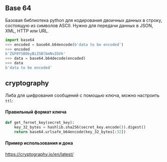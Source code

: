 
## Base 64

Базовая библиотека python для кодирования двоичных данных в строку, состоящую из символов ASCII. Нужно для передачи данных в JSON, XML, HTTP или URL.

```python
import base64
>>> encoded = base64.b64encode(b'data to be encoded')
>>> encoded
b'ZGF0YSB0byBiZSBlbmNvZGVk'
>>> data = base64.b64decode(encoded)
>>> data
b'data to be encoded'
```


## cryptography

Либа для шифрования сообщений с помощью ключа, можно настроить `ttl`:

#### Правильный формат ключа
```python
def get_fernet_key(secret_key):  
    key_32_bytes = hashlib.sha256(secret_key.encode()).digest()  
    return base64.urlsafe_b64encode(key_32_bytes[:32])
```

#### Пример использования и дока
https://cryptography.io/en/latest/